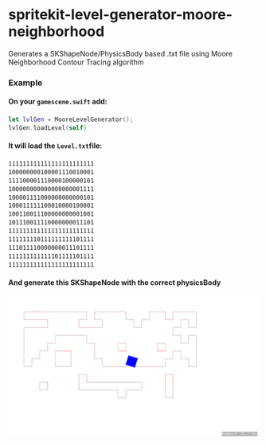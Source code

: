 # spritekit-level-generator-moore-neighborhood
Generates a SKShapeNode/PhysicsBody based .txt file using Moore Neighborhood Contour Tracing algorithm

### Example

#### On your `gamescene.swift` add:
```swift
let lvlGen = MooreLevelGenerator();
lvlGen.loadLevel(self)
```
#### It will load the `Level.txt`file:

```txt
111111111111111111111111
100000000100001110010001
111100001110000100000101
100000000000000000001111
100001111000000000000101
100011111100010000100001
100110011100000000001001
101110011110000000011101
111111111111111111111111
111111110111111111101111
111011110000000011101111
111111111111101111101111
111111111111111111111111
```
#### And generate this SKShapeNode with the correct physicsBody
![Example](img/example.png)
